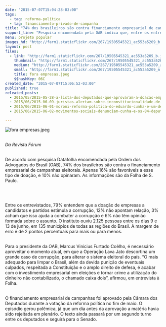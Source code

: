 ```yaml
---
date: "2015-07-07T15:04:28-03:00"
tags:
  - tag: reforma-política
  - tag: financiamento-privado-de-campanha
title: "74% dos brasileiros são contra financiamento empresarial de campanhas"
support_line: "Pesquisa encomendada pela OAB indica que, entre os entrevistados, 79% entendem que a doação de empresas a candidatos e partidos estimula a corrupção."
menu: projeto popular
images_hd: "http://farm1.staticflickr.com/267/19505545321_ac553a5209_b.jpg"
layout: post
files:
  - link: "http://farm1.staticflickr.com/267/19505545321_ac553a5209_b.jpg"
    thumbnail: "http://farm1.staticflickr.com/267/19505545321_ac553a5209_t.jpg"
    medium: "http://farm1.staticflickr.com/267/19505545321_ac553a5209_z.jpg"
    small: "http://farm1.staticflickr.com/267/19505545321_ac553a5209_n.jpg"
    title: fora empresas.jpeg
    $$hashKey: 06C
created_date: "2015-07-07T15:06:52-03:00"
published: true
releated_posts:
  - 2015/05/2015-05-28-a-lista-dos-deputados-que-aprovaram-a-doacao-empresarial-de-campanha.md
  - 2015/06/2015-06-09-juristas-alertam-sobre-inconstitucionalidade-de-manobra-de-cunha-por-financiamento-privado.md
  - 2015/06/2015-06-01-moroni-reforma-politica-do-eduardo-cunha-e-um-deboche-com-o-povo-brasileiro.md
  - 2015/06/2015-06-02-movimentos-sociais-denunciam-cunha-e-os-84-deputados-que-mudaram-seus-votos.md

---
```

<p><img alt="fora empresas.jpeg" src="http://farm1.staticflickr.com/267/19505545321_ac553a5209_b.jpg" /></p>

<p><br />
<em>Da Revista F&oacute;rum</em></p>

<p><br />
De acordo com pesquisa Datafolha encomendada pela Ordem dos Advogados do Brasil (OAB), 74% dos brasileiros s&atilde;o contra o financiamento empresarial de campanhas eleitorais. Apenas 16% s&atilde;o favor&aacute;veis a esse tipo de doa&ccedil;&atilde;o, e 10% n&atilde;o opinaram. As informa&ccedil;&otilde;es s&atilde;o da Folha de S. Paulo.</p>

<p>&nbsp;</p>

<p><br />
Entre os entrevistados, 79% entendem que a doa&ccedil;&atilde;o de empresas a candidatos e partidos estimula a corrup&ccedil;&atilde;o, 12% n&atilde;o apontam rela&ccedil;&atilde;o, 3% acham que isso ajuda a combater a corrup&ccedil;&atilde;o e 6% n&atilde;o t&ecirc;m opini&atilde;o formada sobre o assunto. O instituto ouviu 2.125 pessoas entre os dias 9 e 13 de junho, em 135 munic&iacute;pios de todas as regi&otilde;es do Brasil. A margem de erro &eacute; de 2 pontos percentuais para mais ou para menos.</p>

<p><br />
Para o presidente da OAB, Marcus Vinicius Furtado Co&ecirc;lho, &eacute; necess&aacute;rio aproveitar o momento atual, em que a Opera&ccedil;&atilde;o Lava Jato descortina um grande caso de corrup&ccedil;&atilde;o, para alterar o sistema eleitoral do pa&iacute;s. &ldquo;O mais adequado para limpar o Brasil, al&eacute;m da devida puni&ccedil;&atilde;o de eventuais culpados, respeitada a Constitui&ccedil;&atilde;o e o amplo direito de defesa, &eacute; acabar com o investimento empresarial em elei&ccedil;&otilde;es e tornar crime a utiliza&ccedil;&atilde;o do dinheiro n&atilde;o contabilizado, o chamado caixa dois&rdquo;, afirmou, em entrevista &agrave; Folha.</p>

<p><br />
O financiamento empresarial de campanhas foi aprovado pela C&acirc;mara dos Deputados durante a vota&ccedil;&atilde;o da reforma pol&iacute;tica no fim de maio. O epis&oacute;dio gerou pol&ecirc;mica, j&aacute; que um dia antes da aprova&ccedil;&atilde;o a mat&eacute;ria havia sido rejeitada em plen&aacute;rio. O texto ainda passar&aacute; por um segundo turno entre os deputados e seguir&aacute; para o Senado.</p>
